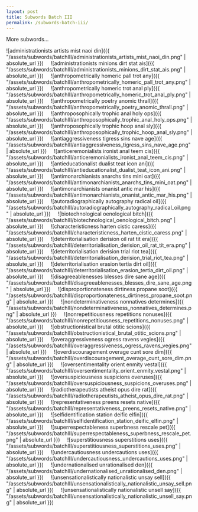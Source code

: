```yaml
---
layout: post
title: Subwords Batch III
permalink: /subwords-batch-iii/ 
---
```


More subwords...

![administrationists artists mist naoi din]({{ "/assets/subwords/batchIII/administrationists_artists_mist_naoi_din.png" | absolute_url }})
&nbsp;
&nbsp;
![administrationists minions dirt stat ais]({{ "/assets/subwords/batchIII/administrationists_minions_dirt_stat_ais.png" | absolute_url }})
&nbsp;
&nbsp;
![anthropometrically homeric pall trot any]({{ "/assets/subwords/batchIII/anthropometrically_homeric_pall_trot_any.png" | absolute_url }})
&nbsp;
&nbsp;
![anthropometrically homeric trot anal ply]({{ "/assets/subwords/batchIII/anthropometrically_homeric_trot_anal_ply.png" | absolute_url }})
&nbsp;
&nbsp;
![anthropometrically poetry anomic thrall]({{ "/assets/subwords/batchIII/anthropometrically_poetry_anomic_thrall.png" | absolute_url }})
&nbsp;
&nbsp;
![anthroposophically trophic anal holy ops]({{ "/assets/subwords/batchIII/anthroposophically_trophic_anal_holy_ops.png" | absolute_url }})
&nbsp;
&nbsp;
![anthroposophically trophic hoop anal sly]({{ "/assets/subwords/batchIII/anthroposophically_trophic_hoop_anal_sly.png" | absolute_url }})
&nbsp;
&nbsp;
![antiaggressiveness tigress sins nave age]({{ "/assets/subwords/batchIII/antiaggressiveness_tigress_sins_nave_age.png" | absolute_url }})
&nbsp;
&nbsp;
![anticeremonialists ironist anal teem cis]({{ "/assets/subwords/batchIII/anticeremonialists_ironist_anal_teem_cis.png" | absolute_url }})
&nbsp;
&nbsp;
![antieducationalist dualist teat icon ani]({{ "/assets/subwords/batchIII/antieducationalist_dualist_teat_icon_ani.png" | absolute_url }})
&nbsp;
&nbsp;
![antimonarchianists anarchs tins mini oat]({{ "/assets/subwords/batchIII/antimonarchianists_anarchs_tins_mini_oat.png" | absolute_url }})
&nbsp;
&nbsp;
![antimonarchianists onanist antic mar his]({{ "/assets/subwords/batchIII/antimonarchianists_onanist_antic_mar_his.png" | absolute_url }})
&nbsp;
&nbsp;
![autoradiographically autography radical oil]({{ "/assets/subwords/batchIII/autoradiographically_autography_radical_oil.png" | absolute_url }})
&nbsp;
&nbsp;
![biotechnological oenological bitch]({{ "/assets/subwords/batchIII/biotechnological_oenological_bitch.png" | absolute_url }})
&nbsp;
&nbsp;
![characteristicness harten cistic caress]({{ "/assets/subwords/batchIII/characteristicness_harten_cistic_caress.png" | absolute_url }})
&nbsp;
&nbsp;
![deterritorialisation derision oil rat tit era]({{ "/assets/subwords/batchIII/deterritorialisation_derision_oil_rat_tit_era.png" | absolute_url }})
&nbsp;
&nbsp;
![deterritorialisation derision trial riot tea]({{ "/assets/subwords/batchIII/deterritorialisation_derision_trial_riot_tea.png" | absolute_url }})
&nbsp;
&nbsp;
![deterritorialisation erasion tertia dirt oil]({{ "/assets/subwords/batchIII/deterritorialisation_erasion_tertia_dirt_oil.png" | absolute_url }})
&nbsp;
&nbsp;
![disagreeablenesses blesses dire sane age]({{ "/assets/subwords/batchIII/disagreeablenesses_blesses_dire_sane_age.png" | absolute_url }})
&nbsp;
&nbsp;
![disproportionateness dirtiness propane soot]({{ "/assets/subwords/batchIII/disproportionateness_dirtiness_propane_soot.png" | absolute_url }})
&nbsp;
&nbsp;
![nondeterminativeness nonnatives determines]({{ "/assets/subwords/batchIII/nondeterminativeness_nonnatives_determines.png" | absolute_url }})
&nbsp;
&nbsp;
![nonrepetitiousness repetitions nonuses]({{ "/assets/subwords/batchIII/nonrepetitiousness_repetitions_nonuses.png" | absolute_url }})
&nbsp;
&nbsp;
![obstructionistical brutal otitic scions]({{ "/assets/subwords/batchIII/obstructionistical_brutal_otitic_scions.png" | absolute_url }})
&nbsp;
&nbsp;
![overaggressiveness ogress ravens vegies]({{ "/assets/subwords/batchIII/overaggressiveness_ogress_ravens_vegies.png" | absolute_url }})
&nbsp;
&nbsp;
![overdiscouragement overage cunt sore dim]({{ "/assets/subwords/batchIII/overdiscouragement_overage_cunt_sore_dim.png" | absolute_url }})
&nbsp;
&nbsp;
![oversentimentality orient enmity vestal]({{ "/assets/subwords/batchIII/oversentimentality_orient_enmity_vestal.png" | absolute_url }})
&nbsp;
&nbsp;
![oversuspiciousness suspicions overuses]({{ "/assets/subwords/batchIII/oversuspiciousness_suspicions_overuses.png" | absolute_url }})
&nbsp;
&nbsp;
![radiotherapeutists atheist opus dire rat]({{ "/assets/subwords/batchIII/radiotherapeutists_atheist_opus_dire_rat.png" | absolute_url }})
&nbsp;
&nbsp;
![representativeness preens resets native]({{ "/assets/subwords/batchIII/representativeness_preens_resets_native.png" | absolute_url }})
&nbsp;
&nbsp;
![selfidentification station deific elfin]({{ "/assets/subwords/batchIII/selfidentification_station_deific_elfin.png" | absolute_url }})
&nbsp;
&nbsp;
![superrespectableness superbness rescale pet]({{ "/assets/subwords/batchIII/superrespectableness_superbness_rescale_pet.png" | absolute_url }})
&nbsp;
&nbsp;
![superstitiousness superstitions uses]({{ "/assets/subwords/batchIII/superstitiousness_superstitions_uses.png" | absolute_url }})
&nbsp;
&nbsp;
![undercautiousness undercautions uses]({{ "/assets/subwords/batchIII/undercautiousness_undercautions_uses.png" | absolute_url }})
&nbsp;
&nbsp;
![undernationalised unrationalised den]({{ "/assets/subwords/batchIII/undernationalised_unrationalised_den.png" | absolute_url }})
&nbsp;
&nbsp;
![unsensationalistically nationalistic unsay sell]({{ "/assets/subwords/batchIII/unsensationalistically_nationalistic_unsay_sell.png" | absolute_url }})
&nbsp;
&nbsp;
![unsensationalistically nationalistic unsell say]({{ "/assets/subwords/batchIII/unsensationalistically_nationalistic_unsell_say.png" | absolute_url }})
